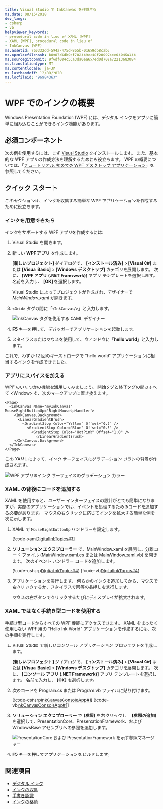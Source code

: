 ```yaml
---
title: Visual Studio で InkCanvas を作成する
ms.date: 08/15/2018
dev_langs:
- csharp
- vb
helpviewer_keywords:
- procedural code in lieu of XAML [WPF]
- XAML [WPF], procedural code in lieu of
- InkCanvas (WPF)
ms.assetid: 760332dd-594a-475d-865b-01659db8cab7
ms.openlocfilehash: b8087d6db04f7024b9ee48f28002bee04045a14b
ms.sourcegitcommit: 9f6df084c53a3da0ea657ed0d708a72213683084
ms.translationtype: MT
ms.contentlocale: ja-JP
ms.lasthandoff: 12/09/2020
ms.locfileid: "96984363"
---
```

# <a name="get-started-with-ink-in-wpf"></a>WPF でのインクの概要

Windows Presentation Foundation (WPF) には、デジタル インクをアプリに簡単に組み込むことができるインク機能があります。

## <a name="prerequisites"></a>必須コンポーネント

次の例を使用するには、まず [Visual Studio](https://visualstudio.microsoft.com/downloads/?utm_medium=microsoft&utm_source=docs.microsoft.com&utm_campaign=inline+link&utm_content=download+vs2019) をインストールします。 また、基本的な WPF アプリの作成方法を理解するためにも役立ちます。 WPF の概要については、「[チュートリアル: 初めての WPF デスクトップ アプリケーション](../getting-started/walkthrough-my-first-wpf-desktop-application.md)」を参照してください。

## <a name="quick-start"></a>クイック スタート

このセクションは、インクを収集する簡単な WPF アプリケーションを作成するために役立ちます。

### <a name="got-ink"></a>インクを用意できたら

インクをサポートする WPF アプリを作成するには:

1. Visual Studio を開きます。

2. 新しい **WPF アプリ** を作成します。

   **[新しいプロジェクト]** ダイアログで、 **[インストール済み]**  >  **[Visual C#]** または **[Visual Basic]**  >  **[Windows デスクトップ]** カテゴリを展開します。 次に、 **[WPF アプリ (.NET Framework)]** アプリ テンプレートを選択します。 名前を入力し、 **[OK]** を選択します。

   Visual Studio によってプロジェクトが作成され、デザイナーで *MainWindow.xaml* が開きます。

3. `<Grid>` タグの間に「`<InkCanvas/>`」と入力します。

   ![InkCanvas タグを使用する XAML デザイナー](./media/getting-started-with-ink/inkcanvas-xaml.png)

4. **F5** キーを押して、デバッガーでアプリケーションを起動します。

5. スタイラスまたはマウスを使用して、ウィンドウに「**hello world**」と入力します。

これで、わずか 12 回のキーストロークで "hello world" アプリケーションに相当するインクを作成できました。

### <a name="spice-up-your-app"></a>アプリにスパイスを加える

WPF のいくつかの機能を活用してみましょう。 開始タグと終了タグの間のすべて \<Window> を、次のマークアップに置き換えます。

```xaml
<Page>
  <InkCanvas Name="myInkCanvas" MouseRightButtonUp="RightMouseUpHandler">
    <InkCanvas.Background>
      <LinearGradientBrush>
        <GradientStop Color="Yellow" Offset="0.0" />
          <GradientStop Color="Blue" Offset="0.5" />
            <GradientStop Color="HotPink" Offset="1.0" />
              </LinearGradientBrush>
    </InkCanvas.Background>
  </InkCanvas>
</Page>
```

この XAML によって、インク サーフェイスにグラデーション ブラシの背景が作成されます。

![WPF アプリのインク サーフェイスのグラデーション カラー](./media/getting-started-with-ink/gradient-colors.png)

### <a name="add-some-code-behind-the-xaml"></a>XAML の背後にコードを追加する

XAML を使用すると、ユーザー インターフェイスの設計がとても簡単になりますが、実際のアプリケーションでは、イベントを処理するためのコードを追加する必要があります。 マウスの右クリックに応じてインクを拡大する簡単な例を次に示します。

1. XAML で `MouseRightButtonUp` ハンドラーを設定します。

   [!code-xaml[DigitalInkTopics#3](~/samples/snippets/csharp/VS_Snippets_Wpf/DigitalInkTopics/CSharp/Window2.xaml#3)]

1. **ソリューション エクスプローラー** で、MainWindow.xaml を展開し、分離コード ファイル (MainWindow.xaml.cs または MainWindow.xaml.vb) を開きます。 次のイベント ハンドラー コードを追加します。

   [!code-csharp[DigitalInkTopics#4](~/samples/snippets/csharp/VS_Snippets_Wpf/DigitalInkTopics/CSharp/Window2.xaml.cs#4)]
   [!code-vb[DigitalInkTopics#4](~/samples/snippets/visualbasic/VS_Snippets_Wpf/DigitalInkTopics/VisualBasic/Window2.xaml.vb#4)]

1. アプリケーションを実行します。 何らかのインクを追加してから、マウスで右クリックするか、スタイラスで同等の長押しを実行します。

   マウスの右ボタンでクリックするたびにディスプレイが拡大されます。

### <a name="use-procedural-code-instead-of-xaml"></a>XAML ではなく手続き型コードを使用する

手続き型コードからすべての WPF 機能にアクセスできます。 XAML をまったく使用しない WPF 用の "Hello Ink World" アプリケーションを作成するには、次の手順を実行します。

1. Visual Studio で新しいコンソール アプリケーション プロジェクトを作成します。

   **[新しいプロジェクト]** ダイアログで、 **[インストール済み]**  >  **[Visual C#]** または **[Visual Basic]**  >  **[Windows デスクトップ]** カテゴリを展開します。 次に、 **[コンソール アプリ (.NET Framework)]** アプリ テンプレートを選択します。 名前を入力し、 **[OK]** を選択します。

1. 次のコードを Program.cs または Program.vb ファイルに貼り付けます。

   [!code-csharp[InkCanvasConsoleApp#1](~/samples/snippets/csharp/VS_Snippets_Wpf/InkCanvasConsoleApp/CSharp/Program.cs#1)]
   [!code-vb[InkCanvasConsoleApp#1](~/samples/snippets/visualbasic/VS_Snippets_Wpf/InkCanvasConsoleApp/VisualBasic/Module1.vb#1)]

1. **ソリューション エクスプローラー** で **[参照]** を右クリックし、 **[参照の追加]** を選択して、PresentationCore、PresentationFramework、および WindowsBase アセンブリへの参照を追加します。

   ![PresentationCore および PresentationFramework を示す参照マネージャー](./media/getting-started-with-ink/reference-manager-presentationcore-presentationframework.png)

1. **F5** キーを押してアプリケーションをビルドします。

## <a name="see-also"></a>関連項目

- [デジタル インク](digital-ink.md)
- [インクの収集](collecting-ink.md)
- [手書き認識](handwriting-recognition.md)
- [インクの格納](storing-ink.md)
